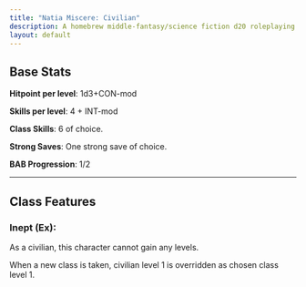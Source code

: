 ```yaml
---
title: "Natia Miscere: Civilian"
description: A homebrew middle-fantasy/science fiction d20 roleplaying game system based on Pathfinder
layout: default
---
```


## Base Stats

**Hitpoint per level**: 1d3+CON-mod

**Skills per level**: 4 + INT-mod

**Class Skills**: 6 of choice.

**Strong Saves**: One strong save of choice.

**BAB Progression**: 1/2

---

## Class Features

### Inept (Ex):

As a civilian, this character cannot gain any levels.

When a new class is taken, civilian level 1 is overridden as chosen class level 1.
